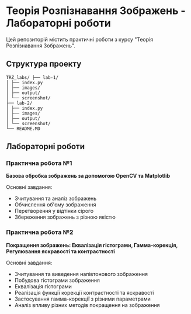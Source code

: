 # Теорія Розпізнавання Зображень - Лабораторні роботи

Цей репозиторій містить практичні роботи з курсу "Теорія Розпізнавання Зображень".

## Структура проекту

```
TRZ_labs/ ├── lab-1/
│ ├── index.py
│ ├── images/
│ ├── output/
│ └── screenshot/
├── lab-2/
│ ├── index.py
│ ├── images/
│ ├── output/
│ └── screenshot/
└── README.MD
```

## Лабораторні роботи

### Практична робота №1

**Базова обробка зображень за допомогою OpenCV та Matplotlib**

Основні завдання:

- Зчитування та аналіз зображень
- Обчислення об'єму зображення
- Перетворення у відтінки сірого
- Збереження зображень з різною якістю

### Практична робота №2

**Покращення зображень: Еквалізація гістограми, Гамма-корекція, Регулювання яскравості та контрастності**

Основні завдання:

- Зчитування та виведення напівтонового зображення
- Побудова гістограми зображення
- Еквалізація гістограми
- Реалізація функції корекції контрастності та яскравості
- Застосування гамма-корекції з різними параметрами
- Аналіз впливу різних методів покращення на зображення
